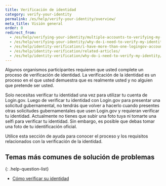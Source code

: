 ```yaml
---
title: Verificación de identidad
category: verify-your-identity
permalink: /es/help/verify-your-identity/overview/
meta_title: Visión general
order: 0
redirect_from:
  - /es/help/verifying-your-identity/multiple-accounts-to-verifying-my-identity-for/
  - /es/help/verifying-your-identity/why-do-i-need-to-verify-my-identity/
  - /es/help/identity-verification/i-have-more-than-one-logingov-account-can-I-verify-my-identity-for-all-of-them/
  - /es/help/identity-verification/related-articles/
  - /es/help/identity-verification/why-do-i-need-to-verify-my-identity/
---
```


Algunos organismos participantes requieren que usted complete un proceso de verificación de identidad. La verificación de la identidad es un proceso en el que usted demuestra que es realmente usted y no alguien que pretende ser usted.

Solo necesitas verificar tu identidad una vez para utilizar tu cuenta de Login.gov. Luego de verificar tu identidad con Login.gov para presentar una solicitud gubernamental, no tendrás que volver a hacerlo cuando presentes otras solicitudes gubernamentales que usen Login.gov y requieran verificar tu identidad. Actualmente no tienes que subir una foto tuya ni tomarte una selfi para verificar tu identidad. Sin embargo, es posible que debas tomar una foto de tu identificación oficial.

Utilice esta sección de ayuda para conocer el proceso y los requisitos relacionados con la verificación de la identidad.

## Temas más comunes de solución de problemas

{: .help-question-list}
* [Cómo verificar su identidad](/es/help/verify-your-identity/how-to-verify-your-identity/)
